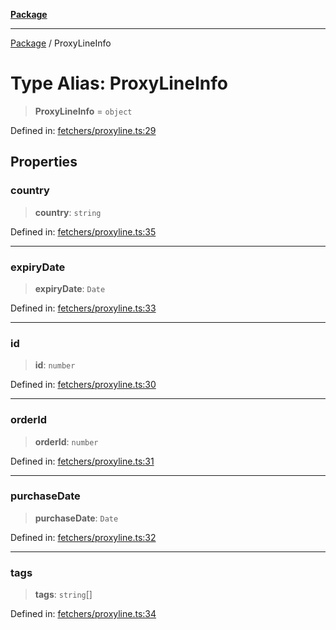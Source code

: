 [**Package**](../README.md)

***

[Package](../globals.md) / ProxyLineInfo

# Type Alias: ProxyLineInfo

> **ProxyLineInfo** = `object`

Defined in: [fetchers/proxyline.ts:29](https://github.com/AlexXanderGrib/proxy-master/blob/ca5aa337e3a3c6ac87453a9ce0f2477b801f4bc9/src/fetchers/proxyline.ts#L29)

## Properties

### country

> **country**: `string`

Defined in: [fetchers/proxyline.ts:35](https://github.com/AlexXanderGrib/proxy-master/blob/ca5aa337e3a3c6ac87453a9ce0f2477b801f4bc9/src/fetchers/proxyline.ts#L35)

***

### expiryDate

> **expiryDate**: `Date`

Defined in: [fetchers/proxyline.ts:33](https://github.com/AlexXanderGrib/proxy-master/blob/ca5aa337e3a3c6ac87453a9ce0f2477b801f4bc9/src/fetchers/proxyline.ts#L33)

***

### id

> **id**: `number`

Defined in: [fetchers/proxyline.ts:30](https://github.com/AlexXanderGrib/proxy-master/blob/ca5aa337e3a3c6ac87453a9ce0f2477b801f4bc9/src/fetchers/proxyline.ts#L30)

***

### orderId

> **orderId**: `number`

Defined in: [fetchers/proxyline.ts:31](https://github.com/AlexXanderGrib/proxy-master/blob/ca5aa337e3a3c6ac87453a9ce0f2477b801f4bc9/src/fetchers/proxyline.ts#L31)

***

### purchaseDate

> **purchaseDate**: `Date`

Defined in: [fetchers/proxyline.ts:32](https://github.com/AlexXanderGrib/proxy-master/blob/ca5aa337e3a3c6ac87453a9ce0f2477b801f4bc9/src/fetchers/proxyline.ts#L32)

***

### tags

> **tags**: `string`[]

Defined in: [fetchers/proxyline.ts:34](https://github.com/AlexXanderGrib/proxy-master/blob/ca5aa337e3a3c6ac87453a9ce0f2477b801f4bc9/src/fetchers/proxyline.ts#L34)
